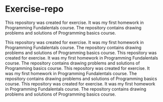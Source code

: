 ﻿# Exercise-repo


This repository was created for exercisе. It was my first homework in Programming Fundalentals course.
The repository contains drawing problems and solutions of Programming basics course.

This repository was created for exercisе. It was my first homework in Programming Fundalentals course.
The repository contains drawing problems and solutions of Programming basics course.
This repository was created for exercisе. It was my first homework in Programming Fundalentals course.
The repository contains drawing problems and solutions of Programming basics course.
This repository was created for exercisе. It was my first homework in Programming Fundalentals course.
The repository contains drawing problems and solutions of Programming basics course.
This repository was created for exercisе. It was my first homework in Programming Fundalentals course.
The repository contains drawing problems and solutions of Programming basics course.